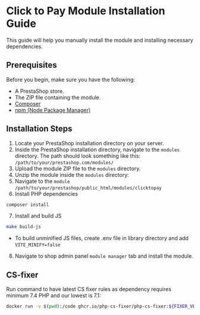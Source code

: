 # Click to Pay Module Installation Guide

This guide will help you manually install the module and installing necessary dependencies.

## Prerequisites

Before you begin, make sure you have the following:

- A PrestaShop store.
- The ZIP file containing the module.
- [Composer](https://getcomposer.org/)
- [npm (Node Package Manager)](https://www.npmjs.com/)

## Installation Steps

1. Locate your PrestaShop installation directory on your server.
2. Inside the PrestaShop installation directory, navigate to the `modules` directory. The path should look something like this:
`/path/to/your/prestashop.com/modules/`
3. Upload the module ZIP file to the `modules` directory.
4. Unzip the module inside the `modules` directory:
5. Navigate to the `module` `/path/to/your/prestashop/public_html/modules/clicktopay`
6. Install PHP dependencies
```bash
composer install 
```
7. Install and build JS
```bash
make build-js 
```
* To build unminified JS files, create .env file in library directory and add `VITE_MINIFY=false`
8. Navigate to shop admin panel `module manager` tab and install the module.

## CS-fixer

Run command to have latest CS fixer rules as dependency requires minimum 7.4 PHP and our lowest is 7.1:

```bash
docker run -v $(pwd):/code ghcr.io/php-cs-fixer/php-cs-fixer:${FIXER_VERSION:-3.47.0-php7.4} fix src
```

